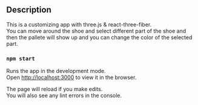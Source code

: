 ## Description

This is a customizing app with three.js & react-three-fiber.<br />
You can move around the shoe and select different part of the shoe and then the pallete will show up and you can change the color of the selected part.

### `npm start`

Runs the app in the development mode.<br />
Open [http://localhost:3000](http://localhost:3000) to view it in the browser.

The page will reload if you make edits.<br />
You will also see any lint errors in the console.
